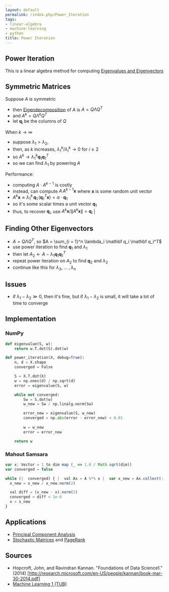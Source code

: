 ```yaml
---
layout: default
permalink: /index.php/Power_Iteration
tags:
- linear-algebra
- machine-learning
- python
title: Power Iteration
---
```

## Power Iteration
This is a linear algebra method for computing [Eigenvalues and Eigenvectors](Eigenvalues_and_Eigenvectors)


## Symmetric Matrices
Suppose $A$ is symmetric
- then [Eigendecomposition](Eigendecomposition) of $A$ is $A = Q \Lambda Q^T$ 
- and $A^k = Q \Lambda^k Q^T$
- let $\mathbf q_i$ be the columns of $Q$

When $k \to \infty$
- suppose $\lambda_1 > \lambda_2$, 
- then, as $k$ increases, $\lambda_1^k / \lambda_i^k \to 0$ for $i \geqslant 2$ 
- so $A^k \to \lambda_1^k \mathbf q_1 \mathbf q_1^T$
- so we can find $\lambda_1$ by powering $A$ 


Performance:
- computing $A \cdot A^{k-1}$ is costly
- instead, can compute $A \, A^{k-1} \mathbf x$ where $\mathbf x$ is some random unit vector
- $A^k \mathbf x \approx \lambda_1^k \, \mathbf q_1 \, (\mathbf q_1^T \mathbf x) = \alpha \cdot \mathbf q_1$
- so it's some scalar times a unit vector $\mathbf q_1$
- thus, to recover $\mathbf q_i$, use $A^k \mathbf x / \|  A^k \mathbf x \| = \mathbf q_i$ |

## Finding Other Eigenvectors
- $A = Q \Lambda Q^T$, so $A = \sum_{i = 1}^n \lambda_i \mathbf q_i \mathbf q_i^T$
- use power iteration to find $\mathbf q_1$ and $\lambda_1$
- then let $A_2 \leftarrow A - \lambda_1 \mathbf q_1 \mathbf q_1^T$ 
- repeat power iteration on $A_2$ to find $\mathbf q_2$ and $\lambda_2$
- continue like this for $\lambda_3, \ ... \ , \lambda_n$



## Issues
- if $\lambda_1 - \lambda_2 \gg 0$, then it's fine, but if $\lambda_1 - \lambda_2$ is small, it will take a lot of time to converge


## Implementation
### NumPy
```python
def eigenvalue(S, w):
    return w.T.dot(S).dot(w)

def power_iteration(X, debug=True):
    n, d = X.shape
    converged = False

    S = X.T.dot(X)
    w = np.ones(d) / np.sqrt(d)
    error = eigenvalue(S, w)

    while not converged:
        Sw = S.dot(w)
        w_new = Sw / np.linalg.norm(Sw)

        error_new = eigenvalue(S, w_new)
        converged = np.abs(error - error_new) < 0.01
    
        w = w_new
        error = error_new

    return w
```


### Mahout Samsara
```javascript
var x: Vector = 1 to dim map (_ => 1.0 / Math.sqrt(dim))
var converged = false

while (|  converged) { |  val Ax = A %*% x |  var x_new = Ax.collect(::, 0)
  x_new = x_new / x_new.norm(2)

  val diff = (x_new - x).norm(2)
  converged = diff < 1e-6
  x = x_new
}
```


## Applications
- [Principal Component Analysis](Principal_Component_Analysis)
- [Stochastic Matrices](Stochastic_Matrices) and [PageRank](PageRank)


## Sources
- Hopcroft, John, and Ravindran Kannan. "Foundations of Data Science1." (2014) [http://research.microsoft.com/en-US/people/kannan/book-mar-30-2014.pdf]
- [Machine Learning 1 (TUB)](Machine_Learning_1_(TUB))
